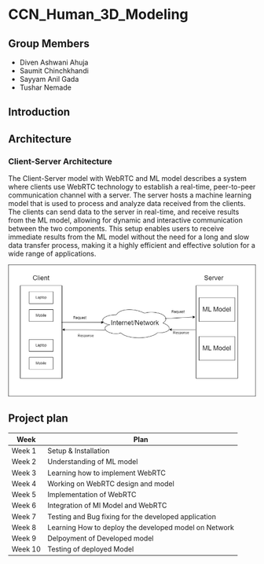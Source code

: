 # CCN_Human_3D_Modeling

## Group Members
- Diven Ashwani Ahuja
- Saumit Chinchkhandi
- Sayyam Anil Gada
- Tushar Nemade

## Introduction
    
## Architecture
   
   ### Client-Server Architecture

   The Client-Server model with WebRTC and ML model describes a system where clients use WebRTC technology to establish a real-time, peer-to-peer communication channel with a server. The server hosts a machine learning model that is used to process and analyze data received from the clients. The clients can send data to the server in real-time, and receive results from the ML model, allowing for dynamic and interactive communication between the two components. This setup enables users to receive immediate results from the ML model without the need for a long and slow data transfer process, making it a highly efficient and effective solution for a wide range of applications.

   ![Client Server Model](https://github.com/tushar251095/CCN_Human_3D_Modeling/blob/main/Architecture.jpg?raw=true)

## Project plan

| Week | Plan |
|----------|----------|
| Week 1 | Setup & Installation |
| Week 2 | Understanding of ML model |
| Week 3| Learning how to implement WebRTC |
| Week 4| Working on WebRTC design and model |
| Week 5 | Implementation of WebRTC |
| Week 6 | Integration of Ml Model and WebRTC |
| Week 7 | Testing and Bug fixing for the developed application |
| Week 8 | Learning How to deploy the developed model on Network |
| Week 9 | Delpoyment of Developed model |
| Week 10 | Testing of deployed Model |
